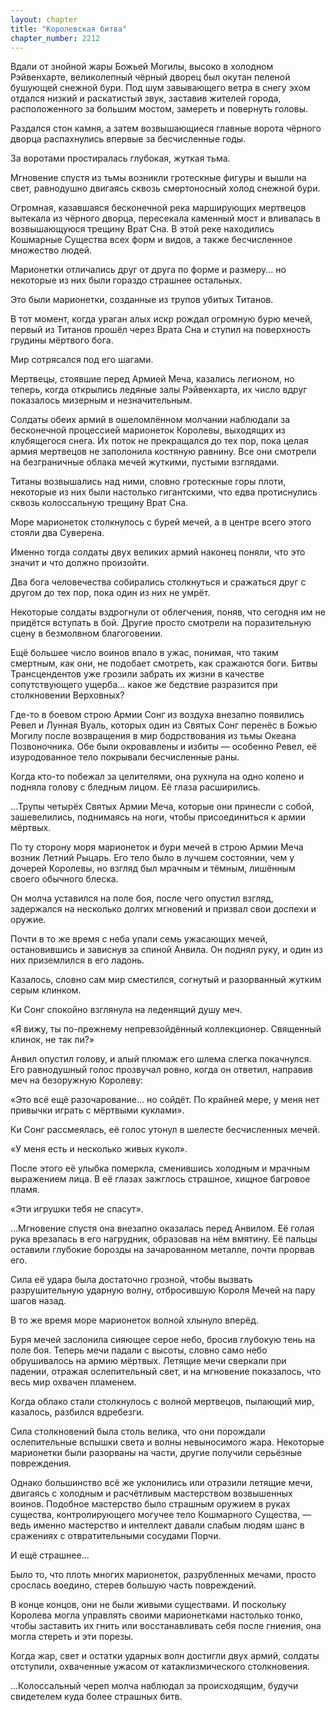 ```yaml
---
layout: chapter
title: "Королевская битва"
chapter_number: 2212
---
```




Вдали от знойной жары Божьей Могилы, высоко в холодном Рэйвенхарте, великолепный чёрный дворец был окутан пеленой бушующей снежной бури. Под шум завывающего ветра в снегу эхом отдался низкий и раскатистый звук, заставив жителей города, расположенного за большим мостом, замереть и повернуть головы.

Раздался стон камня, а затем возвышающиеся главные ворота чёрного дворца распахнулись впервые за бесчисленные годы.

За воротами простиралась глубокая, жуткая тьма.

Мгновение спустя из тьмы возникли гротескные фигуры и вышли на свет, равнодушно двигаясь сквозь смертоносный холод снежной бури.

Огромная, казавшаяся бесконечной река марширующих мертвецов вытекала из чёрного дворца, пересекала каменный мост и вливалась в возвышающуюся трещину Врат Сна. В этой реке находились Кошмарные Существа всех форм и видов, а также бесчисленное множество людей.

Марионетки отличались друг от друга по форме и размеру... но некоторые из них были гораздо страшнее остальных.

Это были марионетки, созданные из трупов убитых Титанов.

В тот момент, когда ураган алых искр рождал огромную бурю мечей, первый из Титанов прошёл через Врата Сна и ступил на поверхность грудины мёртвого бога.

Мир сотрясался под его шагами.

Мертвецы, стоявшие перед Армией Меча, казались легионом, но теперь, когда открылись ледяные залы Рэйвенхарта, их число вдруг показалось мизерным и незначительным.

Солдаты обеих армий в ошеломлённом молчании наблюдали за бесконечной процессией марионеток Королевы, выходящих из клубящегося снега. Их поток не прекращался до тех пор, пока целая армия мертвецов не заполонила костяную равнину. Все они смотрели на безграничные облака мечей жуткими, пустыми взглядами.

Титаны возвышались над ними, словно гротескные горы плоти, некоторые из них были настолько гигантскими, что едва протиснулись сквозь колоссальную трещину Врат Сна.

Море марионеток столкнулось с бурей мечей, а в центре всего этого стояли два Суверена.

Именно тогда солдаты двух великих армий наконец поняли, что это значит и что должно произойти.

Два бога человечества собирались столкнуться и сражаться друг с другом до тех пор, пока один из них не умрёт.

Некоторые солдаты вздрогнули от облегчения, поняв, что сегодня им не придётся вступать в бой. Другие просто смотрели на поразительную сцену в безмолвном благоговении.

Ещё большее число воинов впало в ужас, понимая, что таким смертным, как они, не подобает смотреть, как сражаются боги. Битвы Трансцендентов уже грозили забрать их жизни в качестве сопутствующего ущерба... какое же бедствие разразится при столкновении Верховных?

Где-то в боевом строю Армии Сонг из воздуха внезапно появились Ревел и Лунная Вуаль, которых один из Святых Сонг перенёс в Божью Могилу после возвращения в мир бодрствования из тьмы Океана Позвоночника. Обе были окровавлены и избиты — особенно Ревел, её изуродованное тело покрывали бесчисленные раны.

Когда кто-то побежал за целителями, она рухнула на одно колено и подняла голову с бледным лицом. Её глаза расширились.

...Трупы четырёх Святых Армии Меча, которые они принесли с собой, зашевелились, поднимаясь на ноги, чтобы присоединиться к армии мёртвых.

По ту сторону моря марионеток и бури мечей в строю Армии Меча возник Летний Рыцарь. Его тело было в лучшем состоянии, чем у дочерей Королевы, но взгляд был мрачным и тёмным, лишённым своего обычного блеска.

Он молча уставился на поле боя, после чего опустил взгляд, задержался на несколько долгих мгновений и призвал свои доспехи и оружие.

Почти в то же время с неба упали семь ужасающих мечей, остановившись и зависнув за спиной Анвила. Он поднял руку, и один из них приземлился в его ладонь.

Казалось, словно сам мир сместился, согнутый и разорванный жутким серым клинком.

Ки Сонг спокойно взглянула на леденящий душу меч.

«Я вижу, ты по-прежнему непревзойдённый коллекционер. Священный клинок, не так ли?»

Анвил опустил голову, и алый плюмаж его шлема слегка покачнулся. Его равнодушный голос прозвучал ровно, когда он ответил, направив меч на безоружную Королеву:

«Это всё ещё разочарование... но сойдёт. По крайней мере, у меня нет привычки играть с мёртвыми куклами».

Ки Сонг рассмеялась, её голос утонул в шелесте бесчисленных мечей.

«У меня есть и несколько живых кукол».

После этого её улыбка померкла, сменившись холодным и мрачным выражением лица. В её глазах зажглось страшное, хищное багровое пламя.

«Эти игрушки тебя не спасут».

...Мгновение спустя она внезапно оказалась перед Анвилом. Её голая рука врезалась в его нагрудник, образовав на нём вмятину. Её пальцы оставили глубокие борозды на зачарованном металле, почти прорвав его.

Сила её удара была достаточно грозной, чтобы вызвать разрушительную ударную волну, отбросившую Короля Мечей на пару шагов назад.

В то же время море марионеток волной хлынуло вперёд.

Буря мечей заслонила сияющее серое небо, бросив глубокую тень на поле боя. Теперь мечи падали с высоты, словно само небо обрушивалось на армию мёртвых. Летящие мечи сверкали при падении, отражая ослепительный свет, и на мгновение показалось, что весь мир охвачен пламенем.

Когда облако стали столкнулось с волной мертвецов, пылающий мир, казалось, разбился вдребезги.

Сила столкновений была столь велика, что они порождали ослепительные вспышки света и волны невыносимого жара. Некоторые марионетки были разорваны на части, другие получили серьёзные повреждения.

Однако большинство всё же уклонились или отразили летящие мечи, двигаясь с холодным и расчётливым мастерством возвышенных воинов. Подобное мастерство было страшным оружием в руках существа, контролирующего могучее тело Кошмарного Существа, — ведь именно мастерство и интеллект давали слабым людям шанс в сражениях с отвратительными сосудами Порчи.

И ещё страшнее...

Было то, что плоть многих марионеток, разрубленных мечами, просто срослась воедино, стерев большую часть повреждений.

В конце концов, они не были живыми существами. И поскольку Королева могла управлять своими марионетками настолько тонко, чтобы заставить их гнить или восстанавливать себя после гниения, она могла стереть и эти порезы.

Когда жар, свет и остатки ударных волн достигли двух армий, солдаты отступили, охваченные ужасом от катаклизмического столкновения.

...Колоссальный череп молча наблюдал за происходящим, будучи свидетелем куда более страшных битв.

